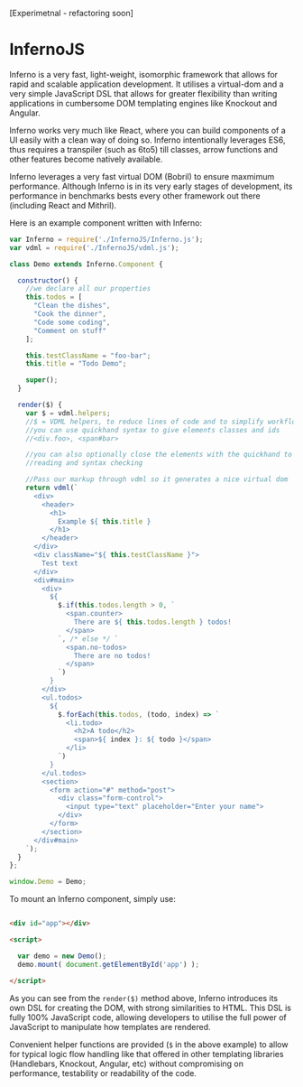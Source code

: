 [Experimetnal - refactoring soon]

# InfernoJS

Inferno is a very fast, light-weight, isomorphic framework that allows for rapid
and scalable application development. It utilises a virtual-dom and a very simple
JavaScript DSL that allows for greater flexibility than writing applications in
cumbersome DOM templating engines like Knockout and Angular.

Inferno works very much like React, where you can build components of a UI easily
with a clean way of doing so. Inferno intentionally leverages ES6, thus requires
a transpiler (such as 6to5) till classes, arrow functions and other features become
natively available.

Inferno leverages a very fast virtual DOM (Bobril) to ensure maxmimum performance.
Although Inferno is in its very early stages of development, its performance in
benchmarks bests every other framework out there (including React and Mithril).

Here is an example component written with Inferno:


```javascript
var Inferno = require('./InfernoJS/Inferno.js');
var vdml = require('./InfernoJS/vdml.js');

class Demo extends Inferno.Component {

  constructor() {
    //we declare all our properties
    this.todos = [
      "Clean the dishes",
      "Cook the dinner",
      "Code some coding",
      "Comment on stuff"
    ];

    this.testClassName = "foo-bar";
    this.title = "Todo Demo";

    super();
  }

  render($) {
    var $ = vdml.helpers;
    //$ = VDML helpers, to reduce lines of code and to simplify workflow
    //you can use quickhand syntax to give elements classes and ids
    //<div.foo>, <span#bar>

    //you can also optionally close the elements with the quickhand to allow for easier
    //reading and syntax checking

    //Pass our markup through vdml so it generates a nice virtual dom
    return vdml(`
      <div>
        <header>
          <h1>
            Example ${ this.title }
          </h1>
        </header>
      </div>
      <div className="${ this.testClassName }">
        Test text
      </div>
      <div#main>
        <div>
          ${
            $.if(this.todos.length > 0, `
              <span.counter>
                There are ${ this.todos.length } todos!
              </span>
            `, /* else */ `
              <span.no-todos>
                There are no todos!
              </span>
            `)
          }
        </div>
        <ul.todos>
          ${
            $.forEach(this.todos, (todo, index) => `
              <li.todo>
                <h2>A todo</h2>
                <span>${ index }: ${ todo }</span>
              </li>
            `)
          }
        </ul.todos>
        <section>
          <form action="#" method="post">
            <div class="form-control">
              <input type="text" placeholder="Enter your name">
            </div>
          </form>
        </section>
      </div#main>
    `);
  }
};

window.Demo = Demo;
```

To mount an Inferno component, simply use:

```html

<div id="app"></div>

<script>

  var demo = new Demo();
  demo.mount( document.getElementById('app') );

</script>

```

As you can see from the `render($)` method above, Inferno introduces its own
DSL for creating the DOM, with strong similarities to HTML. This DSL is fully 100% JavaScript code, allowing developers
to utilise the full power of JavaScript to manipulate how templates are rendered.

Convenient helper functions are provided (`$` in the above example) to allow for
typical logic flow handling like that offered in other templating libraries
(Handlebars, Knockout, Angular, etc) without compromising on performance, testability or
readability of the code.
